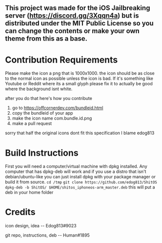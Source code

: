 ## This project was made for the iOS Jailbreaking server (https://discord.gg/3Xqqn4a) but is distributed under the MIT Public License so you can change the contents or make your own theme from this as a base.

# Contribution Requirements
Please make the icon a png that is 1000x1000. the icon should be as close to the normal icon as possible unless the icon is bad. If it's something like Youtube or Reddit where its a small glyph please fix it to actually be good where the background isnt white.

after you do that here's how you contribute

1. go to https://offcornerdev.com/bundleid.html
2. copy the bundleid of your app
3. make the icon name com.bundle.id.png
4. make a pull request

sorry that half the original icons dont fit this specification I blame edog813

# Build Instructions
First you will need a computer/virtual machine with dpkg installed. Any computer that has dpkg-deb will work and if you use a distro that isn't debian/ubuntu-like you can just install dpkg with your package manager or build it from source.
`cd /tmp`
`git clone https://github.com/edog813/ShitOS`
`dpkg-deb -b ShitOS/ $HOME/shitos_iphoneos-arm_master.deb`
this will put a deb in your home folder

# Credits
icon design, idea -- Edog813#9023

git repo, instructions, deb -- Human#1895
